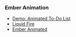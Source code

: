 ### Ember Animation

<ul>

  <li data-no-fragment>
    <a rel="noopener" target="_blank" href="">Demo: Animated To-Do List</a>
  </li>
  <li data-no-fragment>
    <a rel="noreferrer noopener nofollow" target="_blank" href="https://ember-animation.github.io/liquid-fire/">Liquid Fire</a>
  </li>
  <li data-no-fragment>
    <a rel="noreferrer noopener nofollow" target="_blank" href="https://ember-animation.github.io/ember-animated/">Ember Animated</a>
  </li>
</ul>
